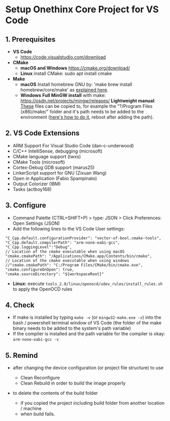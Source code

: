 # Setup Onethinx Core Project for VS Code

## 1. Prerequisites
- **VS Code**
    - https://code.visualstudio.com/download  
- **CMake**
    - **macOS and Windows**
        https://cmake.org/download/
    - **Linux**
        install CMake: sudo apt install cmake
- **Make**
    - **macOS**
        Install homebrew GNU by: 'make brew install homebrew/core/make' as [explained here](https://apple.stackexchange.com/questions/261918/how-to-upgrade-gnu-make-in-os-x-el-capitan).
    - **Windows**
        **Full MinGW install** with make: 
       https://osdn.net/projects/mingw/releases/
       **Lightweight manual**: 
       [These](https://github.com/onethinx/GetStartedWithVSCode/tree/master/VScode_supply) files can be copied to, for example the "?/Program Files (x86)/make/" folder and it's path needs to be added to the environment ([here's how to do it](https://docs.alfresco.com/4.2/tasks/fot-addpath.html), reboot after adding the path).

## 2. VS Code Extensions
   - ARM Support For Visual Studio Code (dan-c-underwood)
   - C/C++ IntelliSense, debugging (microsoft)
   - CMake language support (twxs)
   - CMake Tools (microsoft)
   - Cortex-Debug GDB support (marus25)
   - LinkerScript support for GNU (Zixuan Wang)
   - Open in Application (Fabio Spampinato)
   - Output Colorizer (IBM)
   - Tasks (actboy168)
   
## 3. Configure
   - Command Palette (CTRL+SHIFT+P) > type: JSON > Click Preferences: Open Settings (JSON)
   - Add the following lines to the VS Code User settings:
   ```
   "C_Cpp.default.configurationProvider": "vector-of-bool.cmake-tools",
   "C_Cpp.default.compilerPath": "arm-none-eabi-gcc",
   "C_Cpp.loggingLevel":"Debug",
   // Location of the cmake executable when using macOS
   "cmake.cmakePath": "/Applications/CMake.app/Contents/bin/cmake",
   // Location of the cmake executable when using windows
   //"cmake.cmakePath": "C:/Program Files/CMake/bin/cmake.exe",
   "cmake.configureOnOpen": true,
   "cmake.sourceDirectory": "${workspaceRoot}"
   ```
   - **Linux:** execute `tools_2.0/linux/openocd/udev_rules/install_rules.sh` to apply the OpenOCD rules
## 4. Check
   - If make is installed by typing `make -v` (or `mingw32-make.exe -v`) into the bash / powershell terminal window of VS Code
       (the folder of the make binary needs to be added to the system's path variable)
   - If the compiler is installed and the path variable for the compiler is okay:
   `arm-none-eabi-gcc -v`
       
## 5. Remind
   - after changing the device configuration (or project file structure) to use
       - Clean Reconfigure
       - Clean Rebuild
       in order to build the image properly
     
   - to delete the contents of the build folder
       - if you copied the project including build folder from another location / machine
       - when build fails.
